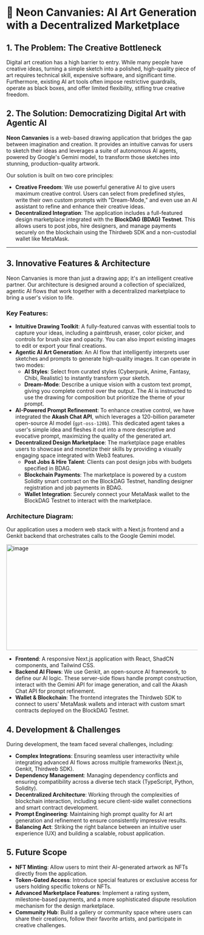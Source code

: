 # 🎨 Neon Canvanies: AI Art Generation with a Decentralized Marketplace

## 1. The Problem: The Creative Bottleneck

Digital art creation has a high barrier to entry. While many people have creative ideas, turning a simple sketch into a polished, high-quality piece of art requires technical skill, expensive software, and significant time. Furthermore, existing AI art tools often impose restrictive guardrails, operate as black boxes, and offer limited flexibility, stifling true creative freedom.

## 2. The Solution: Democratizing Digital Art with Agentic AI

**Neon Canvanies** is a web-based drawing application that bridges the gap between imagination and creation. It provides an intuitive canvas for users to sketch their ideas and leverages a suite of autonomous AI agents, powered by Google's Gemini model, to transform those sketches into stunning, production-quality artwork.

Our solution is built on two core principles:
*   **Creative Freedom**: We use powerful generative AI to give users maximum creative control. Users can select from predefined styles, write their own custom prompts with "Dream-Mode," and even use an AI assistant to refine and enhance their creative ideas.
*   **Decentralized Integration**: The application includes a full-featured design marketplace integrated with the **BlockDAG (BDAG) Testnet**. This allows users to post jobs, hire designers, and manage payments securely on the blockchain using the Thirdweb SDK and a non-custodial wallet like MetaMask.

---

## 3. Innovative Features & Architecture

Neon Canvanies is more than just a drawing app; it's an intelligent creative partner. Our architecture is designed around a collection of specialized, agentic AI flows that work together with a decentralized marketplace to bring a user's vision to life.

### Key Features:

*   **Intuitive Drawing Toolkit**: A fully-featured canvas with essential tools to capture your ideas, including a paintbrush, eraser, color picker, and controls for brush size and opacity. You can also import existing images to edit or export your final creations.
*   **Agentic AI Art Generation**: An AI flow that intelligently interprets user sketches and prompts to generate high-quality images. It can operate in two modes:
    *   **AI Styles**: Select from curated styles (Cyberpunk, Anime, Fantasy, Chibi, Realistic) to instantly transform your sketch.
    *   **Dream-Mode**: Describe a unique vision with a custom text prompt, giving you complete control over the output. The AI is instructed to use the drawing for composition but prioritize the theme of your prompt.
*   **AI-Powered Prompt Refinement**: To enhance creative control, we have integrated the **Akash Chat API**, which leverages a 120-billion parameter open-source AI model (`gpt-oss-120b`). This dedicated agent takes a user's simple idea and fleshes it out into a more descriptive and evocative prompt, maximizing the quality of the generated art.
*   **Decentralized Design Marketplace**: The marketplace page enables users to showcase and monetize their skills by providing a visually engaging space integrated with Web3 features.
    *   **Post Jobs & Hire Talent**: Clients can post design jobs with budgets specified in BDAG.
    *   **Blockchain Payments**: The marketplace is powered by a custom Solidity smart contract on the BlockDAG Testnet, handling designer registration and job payments in BDAG.
    *   **Wallet Integration**: Securely connect your MetaMask wallet to the BlockDAG Testnet to interact with the marketplace.

### Architecture Diagram:

Our application uses a modern web stack with a Next.js frontend and a Genkit backend that orchestrates calls to the Google Gemini model.

<img width="512" height="279" alt="image" src="https://github.com/user-attachments/assets/09b5760c-bc68-4ae1-822a-df35b5d10a78" />

*   **Frontend**: A responsive Next.js application with React, ShadCN components, and Tailwind CSS.
*   **Backend AI Flows**: We use Genkit, an open-source AI framework, to define our AI logic. These server-side flows handle prompt construction, interact with the Gemini API for image generation, and call the Akash Chat API for prompt refinement.
*   **Wallet & Blockchain**: The frontend integrates the Thirdweb SDK to connect to users' MetaMask wallets and interact with custom smart contracts deployed on the BlockDAG Testnet.

## 4. Development & Challenges

During development, the team faced several challenges, including:
*   **Complex Integrations**: Ensuring seamless user interactivity while integrating advanced AI flows across multiple frameworks (Next.js, Genkit, Thirdweb SDK).
*   **Dependency Management**: Managing dependency conflicts and ensuring compatibility across a diverse tech stack (TypeScript, Python, Solidity).
*   **Decentralized Architecture**: Working through the complexities of blockchain interaction, including secure client-side wallet connections and smart contract development.
*   **Prompt Engineering**: Maintaining high prompt quality for AI art generation and refinement to ensure consistently impressive results.
*   **Balancing Act**: Striking the right balance between an intuitive user experience (UX) and building a scalable, robust application.

## 5. Future Scope

*   **NFT Minting**: Allow users to mint their AI-generated artwork as NFTs directly from the application.
*   **Token-Gated Access**: Introduce special features or exclusive access for users holding specific tokens or NFTs.
*   **Advanced Marketplace Features**: Implement a rating system, milestone-based payments, and a more sophisticated dispute resolution mechanism for the design marketplace.
*   **Community Hub**: Build a gallery or community space where users can share their creations, follow their favorite artists, and participate in creative challenges.
